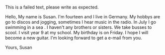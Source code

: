 This is a failed text, please write as expected.

Hello,
My name is Susan. I'm fourteen and I live in Germany. My hobbys are go to discos and jogging, sometimes I hear music in the radio. In July I go swimming in a sea . I haven't any brothers or sisters. We take busses to scool. I visit year 9 at my school. My birthday is on Friday. I hope I will become a new guitar.
I'm looking forward to get a e-mail from you.

Yours,
Susan
